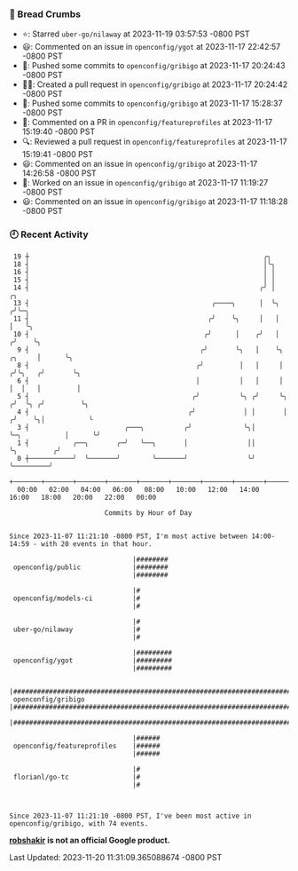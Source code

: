 ### 🍞 Bread Crumbs

 * ⭐️: Starred `uber-go/nilaway` at 2023-11-19 03:57:53 -0800 PST
 * 😃: Commented on an issue in `openconfig/ygot` at 2023-11-17 22:42:57 -0800 PST
 * 🚢: Pushed some commits to `openconfig/gribigo` at 2023-11-17 20:24:43 -0800 PST
 * ✍🏼: Created a pull request in `openconfig/gribigo` at 2023-11-17 20:24:42 -0800 PST
 * 🚢: Pushed some commits to `openconfig/gribigo` at 2023-11-17 15:28:37 -0800 PST
 * 💬: Commented on a PR in  `openconfig/featureprofiles` at 2023-11-17 15:19:40 -0800 PST
 * 🔍: Reviewed a pull request in  `openconfig/featureprofiles` at 2023-11-17 15:19:41 -0800 PST
 * 😃: Commented on an issue in `openconfig/gribigo` at 2023-11-17 14:26:58 -0800 PST
 * 👀: Worked on an issue in `openconfig/gribigo` at 2023-11-17 11:19:27 -0800 PST
 * 😃: Commented on an issue in `openconfig/gribigo` at 2023-11-17 11:18:28 -0800 PST

### 🕘 Recent Activity
```
 19 ┼                                                           ╭╮
 18 ┤                                                           │╰╮
 16 ┤                                                           │ │
 15 ┤                                                           │ │
 14 ┤                                                          ╭╯ │                            ╭╮
 13 ┤                                              ╭────╮      │  ╰╮                          ╭╯╰─╮
 11 ┤                                             ╭╯    ╰╮     │   │                          │   ╰╮
 10 ┤                                            ╭╯      │    ╭╯   │                         ╭╯    ╰╮
  9 ┤                                           ╭╯       ╰╮   │    ╰╮                 ╭╮     │      ╰╮
  8 ┤                                          ╭╯         │   │     │                ╭╯╰╮   ╭╯       ╰╮
  6 ┤                                          │          │   │     │                │  │   │         │
  5 ┤                                         ╭╯          ╰╮ ╭╯     ╰╮              ╭╯  ╰╮ ╭╯         ╰╮
  4 ┤                                        ╭╯            │ │       │             ╭╯    ╰╮│           ╰
  3 ┤                        ╭───╮          ╭╯             ╰╮│       ╰─╮           │      ╰╯
  1 ┤           ╭──╮       ╭─╯   ╰──╮       │               ││         ╰╮         ╭╯
  0 ┼───────────╯  ╰───────╯        ╰───────╯               ╰╯          ╰─────────╯
    +───────+───────+───────+───────+───────+───────+───────+───────+───────+───────+───────+───────+────
  00:00   02:00   04:00   06:00   08:00   10:00   12:00   14:00   16:00   18:00   20:00   22:00   00:00   

						Commits by Hour of Day


Since 2023-11-07 11:21:10 -0800 PST, I'm most active between 14:00-14:59 - with 20 events in that hour.

```



```
                               |########
 openconfig/public             |########
                               |########

                               |#
 openconfig/models-ci          |#
                               |#

                               |#
 uber-go/nilaway               |#
                               |#

                               |#########
 openconfig/ygot               |#########
                               |#########

                               |##########################################################################
 openconfig/gribigo            |##########################################################################
                               |##########################################################################

                               |######
 openconfig/featureprofiles    |######
                               |######

                               |#
 florianl/go-tc                |#
                               |#



Since 2023-11-07 11:21:10 -0800 PST, I've been most active in openconfig/gribigo, with 74 events.

```
**[robshakir](mailto:robjs@google.com) is not an official Google product.**  


Last Updated: 2023-11-20 11:31:09.365088674 -0800 PST
